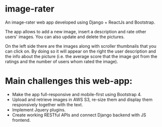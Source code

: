 # image-rater
An image-rater web app developed using Django + ReactJs and Bootstrap.

The app allows to add a new image, insert a description and rate other users' images. 
You can also update and delete the pictures.

On the left side there are the images along with scroller thumbnails that you can click on. By doing so it will appear on the right 
the user description and the info about the picture (i.e. the average score that the image got from the ratings and the number of
users whom rated the image).


# Main challenges this web-app:

- Make the app full-responsive and mobile-first using Bootstrap 4.
- Upload and retrieve images in AWS S3, re-size them and display them responsively together with the text.
- Implement Jquery plugins.
- Create working RESTful APIs and connect Django backend with JS frontend.
